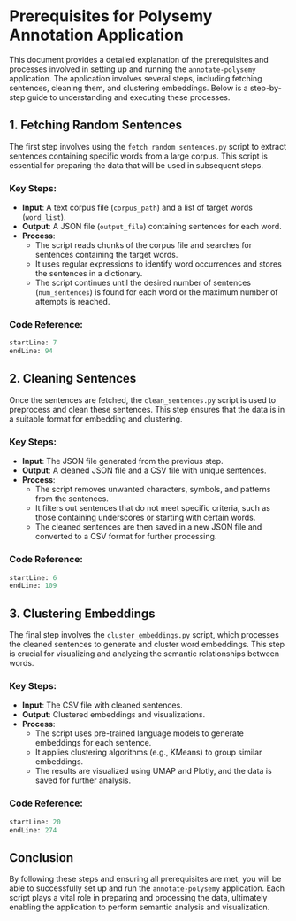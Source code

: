 # Prerequisites for Polysemy Annotation Application

This document provides a detailed explanation of the prerequisites and processes involved in setting up and running the `annotate-polysemy` application. The application involves several steps, including fetching sentences, cleaning them, and clustering embeddings. Below is a step-by-step guide to understanding and executing these processes.

## 1. Fetching Random Sentences

The first step involves using the `fetch_random_sentences.py` script to extract sentences containing specific words from a large corpus. This script is essential for preparing the data that will be used in subsequent steps.

### Key Steps:
- **Input**: A text corpus file (`corpus_path`) and a list of target words (`word_list`).
- **Output**: A JSON file (`output_file`) containing sentences for each word.
- **Process**:
  - The script reads chunks of the corpus file and searches for sentences containing the target words.
  - It uses regular expressions to identify word occurrences and stores the sentences in a dictionary.
  - The script continues until the desired number of sentences (`num_sentences`) is found for each word or the maximum number of attempts is reached.

### Code Reference:
```python:prereqs/fetch_random_sentences.py
startLine: 7
endLine: 94
```

## 2. Cleaning Sentences

Once the sentences are fetched, the `clean_sentences.py` script is used to preprocess and clean these sentences. This step ensures that the data is in a suitable format for embedding and clustering.

### Key Steps:
- **Input**: The JSON file generated from the previous step.
- **Output**: A cleaned JSON file and a CSV file with unique sentences.
- **Process**:
  - The script removes unwanted characters, symbols, and patterns from the sentences.
  - It filters out sentences that do not meet specific criteria, such as those containing underscores or starting with certain words.
  - The cleaned sentences are then saved in a new JSON file and converted to a CSV format for further processing.

### Code Reference:
```python:prereqs/clean_sentences.py
startLine: 6
endLine: 109
```

## 3. Clustering Embeddings

The final step involves the `cluster_embeddings.py` script, which processes the cleaned sentences to generate and cluster word embeddings. This step is crucial for visualizing and analyzing the semantic relationships between words.

### Key Steps:
- **Input**: The CSV file with cleaned sentences.
- **Output**: Clustered embeddings and visualizations.
- **Process**:
  - The script uses pre-trained language models to generate embeddings for each sentence.
  - It applies clustering algorithms (e.g., KMeans) to group similar embeddings.
  - The results are visualized using UMAP and Plotly, and the data is saved for further analysis.

### Code Reference:
```python:prereqs/cluster_embeddings.py
startLine: 20
endLine: 274
```

## Conclusion

By following these steps and ensuring all prerequisites are met, you will be able to successfully set up and run the `annotate-polysemy` application. Each script plays a vital role in preparing and processing the data, ultimately enabling the application to perform semantic analysis and visualization.
